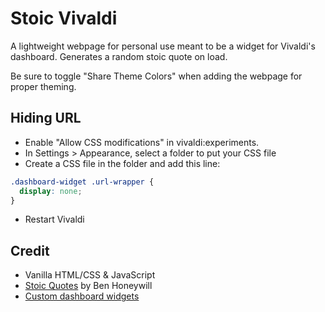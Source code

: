 # Stoic Vivaldi

A lightweight webpage for personal use meant to be a widget for Vivaldi's dashboard. Generates a random stoic quote on load.

Be sure to toggle "Share Theme Colors" when adding the webpage for proper theming.

## Hiding URL

- Enable "Allow CSS modifications" in vivaldi:experiments.
- In Settings > Appearance, select a folder to put your CSS file
- Create a CSS file in the folder and add this line:

```css
.dashboard-widget .url-wrapper {
  display: none;
}
```

- Restart Vivaldi

## Credit

- Vanilla HTML/CSS & JavaScript
- [Stoic Quotes](https://github.com/benhoneywill/stoic-quotes) by Ben Honeywill
- [Custom dashboard widgets](https://forum.vivaldi.net/topic/101613/custom-dashboard-widgets)
